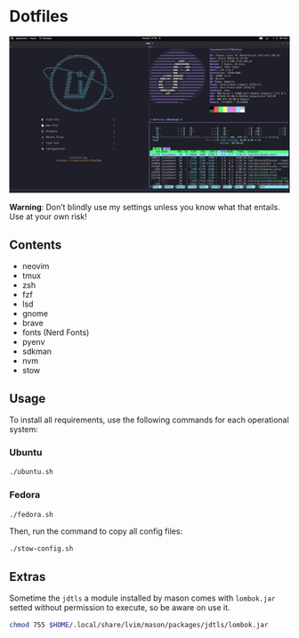 # Dotfiles

![setup screenshot](./assets/setup.png)


**Warning**: Don’t blindly use my settings unless you know what that entails. Use at your own risk!

## Contents

- neovim
- tmux
- zsh
- fzf
- lsd
- gnome
- brave
- fonts (Nerd Fonts)
- pyenv
- sdkman
- nvm
- stow

## Usage

To install all requirements, use the following commands for each operational system:

### Ubuntu

```sh
./ubuntu.sh
```

### Fedora

```sh
./fedora.sh
```

Then, run the command to copy all config files:

```sh
./stow-config.sh
```

## Extras

Sometime the `jdtls` a module installed by mason comes with `lombok.jar` setted without permission to execute, so be aware on use it.

```bash
chmod 755 $HOME/.local/share/lvim/mason/packages/jdtls/lombok.jar
```

